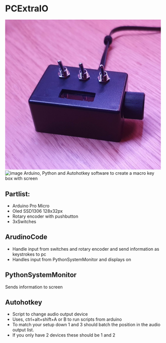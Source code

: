 # PCExtraIO
![alt text](https://github.com/telkaah/PCExtraIO/blob/main/projectImg.png)
![image](https://github.com/telkaah/PCExtraIO/assets/24934957/51ed5a2f-0393-4d28-a09b-0cba90aaf75a)
Arduino, Python and Autohotkey software to create a macro key box with screen

## Partlist:
* Arduino Pro Micro
* Oled SSD1306 128x32px
* Rotary encoder with pushbutton
* 3xSwitches

## ArudinoCode
* Handle input from switches and rotary encoder and send information as keystrokes to pc
* Handles input from PythonSystemMonitor and displays on 

## PythonSystemMonitor
Sends information to screen

## Autohotkey 
* Script to change audio output device
* Uses, ctrl+alt+shift+A or B to run scripts from arduino
* To match your setup down 1 and 3 should batch the position in the audio output list. 
* If you only have 2 devices these should be 1 and 2
